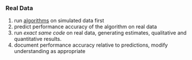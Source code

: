 ### Real Data

1. run [algorithms](algorithms.md) on simulated data first
17. predict performance accuracy of the algorithm on real data
18. run *exact same code* on real data, generating estimates, qualitative and quantitative results. 
19. document performance accuracy relative to predictions, modify understanding as appropriate


